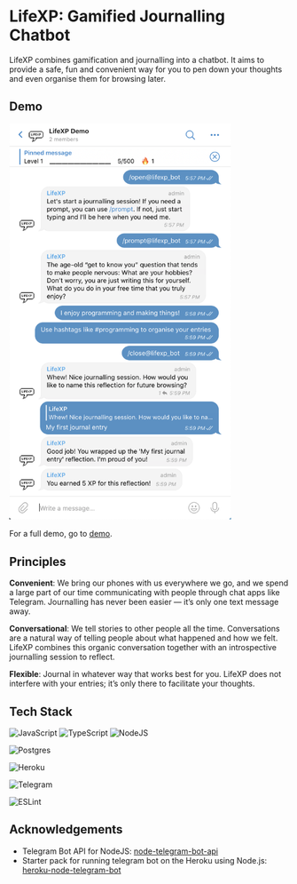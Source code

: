 # LifeXP: Gamified Journalling Chatbot

LifeXP combines gamification and journalling into a chatbot. It aims to provide a safe, fun and convenient way for you to pen down your thoughts and even organise them for browsing later.

## Demo

<img alt="demo" src="assets/readme%20demo.png" width="400px"/>

For a full demo, go to [demo](demo.md).

## Principles

**Convenient**: We bring our phones with us everywhere we go, and we spend a large part of our time communicating with people through chat apps like Telegram. Journalling has never been easier — it’s only one text message away.

**Conversational**: We tell stories to other people all the time. Conversations are a natural way of telling people about what happened and how we felt. LifeXP combines this organic conversation together with an introspective journalling session to reflect.

**Flexible**: Journal in whatever way that works best for you. LifeXP does not interfere with your entries; it’s only there to facilitate your thoughts.

## Tech Stack

![JavaScript](https://img.shields.io/badge/javascript-%23323330.svg?style=for-the-badge&logo=javascript&logoColor=%23F7DF1E) ![TypeScript](https://img.shields.io/badge/typescript-%23007ACC.svg?style=for-the-badge&logo=typescript&logoColor=white) ![NodeJS](https://img.shields.io/badge/node.js-%2343853D.svg?style=for-the-badge&logo=node-dot-js&logoColor=white)

![Postgres](https://img.shields.io/badge/postgres-%23316192.svg?style=for-the-badge&logo=postgresql&logoColor=white)

![Heroku](https://img.shields.io/badge/heroku-%23430098.svg?style=for-the-badge&logo=heroku&logoColor=white)

![Telegram](https://img.shields.io/badge/Telegram-2CA5E0?style=for-the-badge&logo=telegram&logoColor=white )

![ESLint](https://img.shields.io/badge/ESLint-4B3263?style=for-the-badge&logo=eslint&logoColor=white )

## Acknowledgements

- Telegram Bot API for NodeJS: [node-telegram-bot-api](https://github.com/yagop/node-telegram-bot-api)
- Starter pack for running telegram bot on the Heroku using Node.js: [heroku-node-telegram-bot](https://github.com/odditive/heroku-node-telegram-bot)
